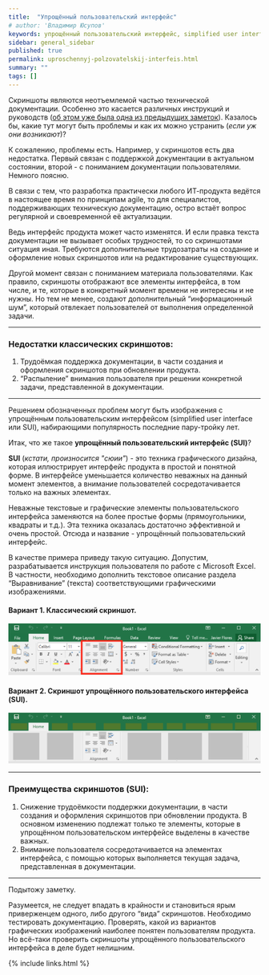 ```yaml
---
title:  "Упрощённый пользовательский интерфейс"
# author: 'Владимир Юсупов'
keywords: упрощённый пользовательский интерфейс, simplified user interface, SUI, техписатель, технический писатель москва, заметки техписателя
sidebar: general_sidebar
published: true
permalink: uproschennyj-polzovatelskij-interfeis.html
summary: ""
tags: []
---
```


Скриншоты являются неотъемлемой частью технической документации. Особенно это касается различных инструкций и руководств ([об этом уже была одна из предыдущих заметок](https://techwritex.ru/prosto-dobav-skrinshot.html)). Казалось бы, какие тут могут быть проблемы и как их можно устранить (*если уж они возникают*)? 

К сожалению, проблемы есть. Например, у скриншотов есть два недостатка. Первый связан с поддержкой документации в актуальном состоянии, второй - с пониманием документации пользователями. Немного поясню.

В связи с тем, что разработка практически любого ИТ-продукта ведётся в настоящее время по принципам agile, то для специалистов, поддерживающих техническую документацию, остро встаёт вопрос регулярной и своевременной её актуализации. 

Ведь интерфейс продукта может часто изменятся. И если правка текста документации не вызывает особых трудностей, то со скриншотами ситуация иная. Требуются дополнительные трудозатраты на создание и оформление новых скриншотов или на редактирование существующих.

Другой момент связан с пониманием материала пользователями. Как правило, скриншоты отображают все элементы интерфейса, в том числе, и те, которые в конкретный момент времени не интересны и не нужны. Но тем не менее, создают дополнительный “информационный шум”, который отвлекает пользователей от выполнения определенной задачи.

***

### Недостатки классических скриншотов:

1. Трудоёмкая поддержка документации, в части создания и оформления скриншотов при обновлении продукта.
2. “Распыление” внимания пользователя при решении конкретной задачи, представленной в документации.

***

Решением обозначенных проблем могут быть изображения с упрощённым пользовательским интерфейсом (simplified user interface или SUI), набирающими популярность последние пару-тройку лет.

Итак, что же такое **упрощённый пользовательский интерфейс (SUI)**?

**SUI** (*кстати, произносится "сюии"*) - это техника графического дизайна, которая иллюстрирует интерфейс продукта в простой и понятной форме. В интерфейсе уменьшается количество неважных на данный момент элементов, а внимание пользователей сосредотачивается только на важных элементах.

Неважные текстовые и графические элементы пользовательского интерфейса заменяются на более простые формы (прямоугольники, квадраты и т.д.). Эта техника оказалась достаточно эффективной и очень простой. Отсюда и название - упрощённый пользовательский интерфейс.

В качестве примера приведу такую ситуацию. Допустим, разрабатывается инструкция пользователя по работе с Microsoft Excel. В частности, необходимо дополнить текстовое описание раздела “Выравнивание” (текста) соответствующими графическими изображениями.

#### Вариант 1. Классический скриншот.

 <p><img src="images/klassicheskij-skrinshot.png" alt="Пример использования классического скриншота в технической документации" /></p>

#### Вариант 2. Скриншот упрощённого пользовательского интерфейса (SUI).

 <p><img src="images/skrinshot-sui.png" alt="Пример использования SUI в технической документации" /></p>

***

### Преимущества скриншотов (SUI):

1. Снижение трудоёмкости поддержки документации, в части создания и оформления скриншотов при обновлении продукта. В основном изменению подлежат только те элементы, которые в упрощённом пользовательском интерфейсе выделены в качестве важных. 
2. Внимание пользователя сосредотачивается на элементах интерфейса, с помощью которых выполняется текущая задача, представленная в документации.

***

Подытожу заметку.

Разумеется, не следует впадать в крайности и становиться ярым приверженцем одного, либо другого “вида” скриншотов. Необходимо тестировать документацию. Проверять, какой из вариантов графических изображений наиболее понятен пользователям продукта. Но всё-таки проверить скриншоты упрощённого пользовательского интерфейса в деле будет нелишним. 

{% include links.html %}
